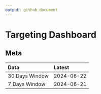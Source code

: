 ```yaml
---
output: github_document
---
```


# Targeting Dashboard



## Meta


|Data           |Latest     |
|:--------------|:----------|
|30 Days Window |2024-06-22 |
|7 Days Window  |2024-06-21 |
